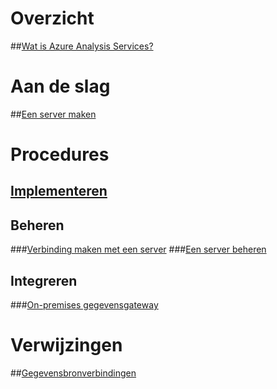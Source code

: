 # Overzicht
##[Wat is Azure Analysis Services?](analysis-services-overview.md)
# Aan de slag
##[Een server maken](analysis-services-create-server.md)

# Procedures 
## [Implementeren](analysis-services-deploy.md)
## Beheren
###[Verbinding maken met een server](analysis-services-connect.md)
###[Een server beheren](analysis-services-manage.md)
## Integreren
###[On-premises gegevensgateway](analysis-services-gateway.md)

# Verwijzingen
##[Gegevensbronverbindingen](analysis-services-datasource.md)

<!--HONumber=Nov16_HO2-->


